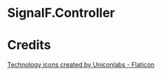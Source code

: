# SignalF.Controller


# Credits
[Technology icons created by Uniconlabs - Flaticon](https://www.flaticon.com/free-icons/technology)


<a href="" title="technology icons"></a>
